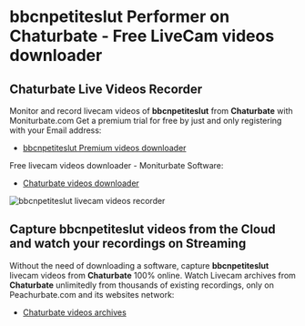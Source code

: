 # bbcnpetiteslut Performer on Chaturbate - Free LiveCam videos downloader

## Chaturbate Live Videos Recorder

Monitor and record livecam videos of **bbcnpetiteslut** from **Chaturbate** with Moniturbate.com
Get a premium trial for free by just and only registering with your Email address:
* [bbcnpetiteslut Premium videos downloader](https://moniturbate.com/request-demo-licence-key.html)

Free livecam videos downloader - Moniturbate Software:
* [Chaturbate videos downloader](https://moniturbate.com/moniturbate-download-software.html)

![bbcnpetiteslut livecam videos recorder](https://peachurnet.com/templates/moniturbate-software.png)


## Capture bbcnpetiteslut videos from the Cloud and watch your recordings on Streaming

Without the need of downloading a software, capture **bbcnpetiteslut** livecam videos from **Chaturbate** 100% online.
Watch Livecam archives from **Chaturbate** unlimitedly from thousands of existing recordings, only on Peachurbate.com and its websites network:
* [Chaturbate videos archives](https://peachurnet.com/)